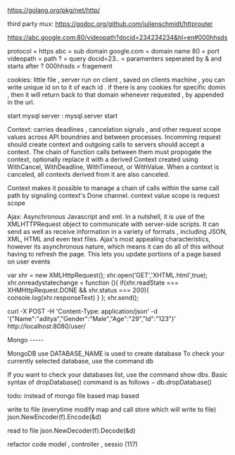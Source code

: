 https://golang.org/pkg/net/http/

third party mux:
https://godoc.org/github.com/julienschmidt/httprouter


https://abc.google.com:80/videopath?docid=234234234&hl=en#000hhsds

protocol = https
abc = sub domain
google.com = domain name
80 = port
videopath = path
? = query
docid=23..   = paramenters seperated by & and starts after ?
000hhsds = fragement


cookies: little file , server run on client , saved on clients machine , you can write unique id on to it of each id . if there is any cookies for specific domin , then it will return back to that domain whenever requested , by appended in the url.

start mysql server : mysql.server start

Context: carries deadlines , cancelation signals , and other request scope values across API boundries and between processes. Incomming request should create context and outgoing calls to servers should accept a context. The chain of function calls between them must propogate the context, optionally replace it with a derived Context created using WithCancel, WithDeadline, WithTimeout, or WithValue. When a context is canceled, all contexts derived from it are also canceled.

Context makes it possible to manage a chain of calls within the same call path by signaling context's Done channel.
context value scope is request scope

Ajax: Asynchronous Javascript and xml. In a nutshell, it is use of the XMLHTTPRequest object to communicate with server-side  scripts. It can send as well as receive information in a variety of formats , including JSON, XML, HTML and even text files. Ajax's most appealing characteristics, however its asynchronous nature, which means it can do all of this without having to refresh the page. This lets you update portions of a page based on user events

var xhr = new XMLHttpRequest();
xhr.open('GET','XHTML.html',true);
xhr.onreadystatechange = function (){
    if(xhr.readState === XHMHttpRequest.DONE && xhr.status === 200){
        console.log(xhr.responseText)
    }
};
xhr.send();


curl -X POST -H 'Content-Type: application/json' -d '{"Name":"aditya","Gender":"Male","Age":"29","Id":"123"}' http://localhost:8080/user/


Mongo -----

MongoDB use DATABASE_NAME is used to create database
To check your currently selected database, use the command db

If you want to check your databases list, use the command show dbs.
Basic syntax of dropDatabase() command is as follows −
db.dropDatabase()


todo: instead of mongo 
file based 
map based 

write to file (everytime modify map and call store which will write to file)
json.NewEncoder(f).Encode(&d)

read to file json.NewDecoder(f).Decode(&d)

refactor code model , controller , sessio (117)


